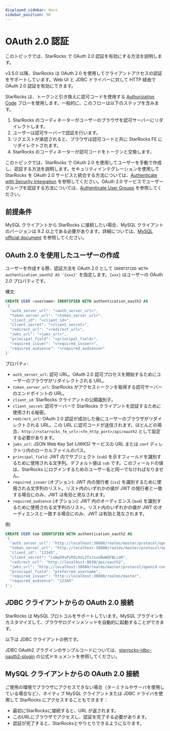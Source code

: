 ```yaml
---
displayed_sidebar: docs
sidebar_position: 50
---
```


# OAuth 2.0 認証

このトピックでは、StarRocks で OAuth 2.0 認証を有効にする方法を説明します。

v3.5.0 以降、StarRocks は OAuth 2.0 を使用してクライアントアクセスの認証をサポートしています。Web UI と JDBC ドライバーに対して HTTP 経由で OAuth 2.0 認証を有効にできます。

StarRocks は、トークンと引き換えに認可コードを使用する [Authorization Code](https://tools.ietf.org/html/rfc6749#section-1.3.1) フローを使用します。一般的に、このフローは以下のステップを含みます。

1. StarRocks のコーディネーターがユーザーのブラウザを認可サーバーにリダイレクトします。
2. ユーザーは認可サーバーで認証を行います。
3. リクエストが承認されると、ブラウザは認可コードと共に StarRocks FE にリダイレクトされます。
4. StarRocks のコーディネーターが認可コードをトークンと交換します。

このトピックでは、StarRocks で OAuth 2.0 を使用してユーザーを手動で作成し、認証する方法を説明します。セキュリティインテグレーションを使用して StarRocks を OAuth 2.0 サービスと統合する方法については、[Authenticate with Security Integration](./security_integration.md) を参照してください。OAuth 2.0 サービスでユーザーグループを認証する方法については、[Authenticate User Groups](../group_provider.md) を参照してください。

## 前提条件

MySQL クライアントから StarRocks に接続したい場合、MySQL クライアントのバージョンは 9.2 以上である必要があります。詳細については、[MySQL official document](https://dev.mysql.com/doc/refman/9.2/en/openid-pluggable-authentication.html) を参照してください。

## OAuth 2.0 を使用したユーザーの作成

ユーザーを作成する際、認証方法を OAuth 2.0 として `IDENTIFIED WITH authentication_oauth2 AS '{xxx}'` を指定します。`{xxx}` はユーザーの OAuth 2.0 プロパティです。

構文:

```SQL
CREATE USER <username> IDENTIFIED WITH authentication_oauth2 AS 
'{
  "auth_server_url": "<auth_server_url>",
  "token_server_url": "<token_server_url>",
  "client_id": "<client_id>",
  "client_secret": "<client_secret>",
  "redirect_url": "<redirect_url>",
  "jwks_url": "<jwks_url>",
  "principal_field": "<principal_field>",
  "required_issuer": "<required_issuer>",
  "required_audience": "<required_audience>"
}'
```

プロパティ:

- `auth_server_url`: 認可 URL。OAuth 2.0 認可プロセスを開始するためにユーザーのブラウザがリダイレクトされる URL。
- `token_server_url`: StarRocks がアクセストークンを取得する認可サーバーのエンドポイントの URL。
- `client_id`: StarRocks クライアントの公開識別子。
- `client_secret`: 認可サーバーで StarRocks クライアントを認証するために使用される秘密。
- `redirect_url`: OAuth 2.0 認証が成功した後にユーザーのブラウザがリダイレクトされる URL。この URL に認可コードが送信されます。ほとんどの場合、`http://<starrocks_fe_url>:<fe_http_port>/api/oauth2` として設定する必要があります。
- `jwks_url`: JSON Web Key Set (JWKS) サービスの URL または `conf` ディレクトリ内のローカルファイルのパス。
- `principal_field`: JWT 内でサブジェクト (`sub`) を示すフィールドを識別するために使用される文字列。デフォルト値は `sub` です。このフィールドの値は、StarRocks にログインするためのユーザー名と同一でなければなりません。
- `required_issuer` (オプション): JWT 内の発行者 (`iss`) を識別するために使用される文字列のリスト。リスト内のいずれかの値が JWT の発行者と一致する場合にのみ、JWT は有効と見なされます。
- `required_audience` (オプション): JWT 内のオーディエンス (`aud`) を識別するために使用される文字列のリスト。リスト内のいずれかの値が JWT のオーディエンスと一致する場合にのみ、JWT は有効と見なされます。

例:

```SQL
CREATE USER tom IDENTIFIED WITH authentication_oauth2 AS 
'{
  "auth_server_url": "http://localhost:38080/realms/master/protocol/openid-connect/auth",
  "token_server_url": "http://localhost:38080/realms/master/protocol/openid-connect/token",
  "client_id": "12345",
  "client_secret": "LsWyD9vPcM3LHxLZfzJsuoBwWQFBLcoR",
  "redirect_url": "http://localhost:8030/api/oauth2",
  "jwks_url": "http://localhost:38080/realms/master/protocol/openid-connect/certs",
  "principal_field": "preferred_username",
  "required_issuer": "http://localhost:38080/realms/master",
  "required_audience": "12345"
}';
```

## JDBC クライアントからの OAuth 2.0 接続

StarRocks は MySQL プロトコルをサポートしています。MySQL プラグインをカスタマイズして、ブラウザログインメソッドを自動的に起動することができます。

以下は JDBC クライアントの例です。

JDBC OAuth2 プラグインのサンプルコードについては、[starrocks-jdbc-oauth2-plugin](https://github.com/StarRocks/starrocks/tree/main/contrib/starrocks-jdbc-oauth2-plugin) の公式ドキュメントを参照してください。

## MySQL クライアントからの OAuth 2.0 接続

ご使用の環境でブラウザにアクセスできない場合（ターミナルやサーバを使用している場合など）、ネイティブ MySQL クライアントまたは JDBC ドライバを使用して StarRocks にアクセスすることもできます：
- 最初にStarRocksに接続すると、URL が返されます。
- このURLにブラウザでアクセスし、認証を完了する必要があります。
- 認証が完了すると、StarRocksとやりとりできるようになります。
